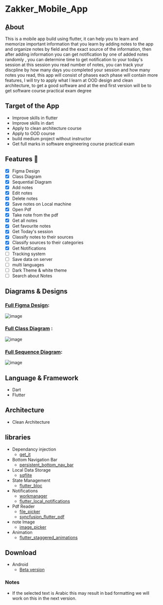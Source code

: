 # Zakker_Mobile_App
## ِAbout
 This is a mobile app build using flutter, it can help you to learn and memorize important information that you learn by adding notes to the app and organize notes by field and the exact source of the information, then after adding information you can get notification by one of added notes randomly , you can determine time to get notification to your today's session at this session you read number of notes, you can track your discpline by how many days you completed your session and how many notes you read, this app will consist of phases each phase will contain more features, I will try to apply what I learn at OOD design and clean architecture, to get a good software and at the end first version will be to get software course practical exam degree  

## Target of the App
*  Improve skills in flutter
*  Improve skills in dart
*  Apply to clean architecture course
*  Apply to OOD course
*  build medium project without instructor
*  Get full marks in software engineering course practical exam 
 
## Features :dart:
* [x] Figma Design
* [x] Class Diagram
* [x] Sequential Diagram
* [x] Add notes
* [x] Edit notes
* [x] Delete notes
* [x] Save notes on Local machine
* [x] Open Pdf
* [x] Take note from the pdf
* [x] Get all notes
* [x] Get favourite notes
* [x] Get Today's session
* [x] Classify notes to their sources
* [x] Classify sources to their categories
* [x] Get Notifications
* [ ] Tracking system
* [ ] Save data on server
* [ ] multi languages
* [ ] Dark Theme & white theme
* [ ] Search about Notes

## Diagrams & Designs
### [Full Figma Design](https://www.figma.com/file/oWC5KFAZZ938MTjwB5t9n8/SE-Project?node-id=0%3A1&t=3nMTrikw2HJYBodl-1): 
 
![image](https://user-images.githubusercontent.com/92789958/231640441-4496f60c-0d69-479d-b8be-9841bbaee2dc.png)

### [Full Class Diagram](https://drive.google.com/file/d/1H3otivgBp6CHL2Hwvc6ZZ8rmHVe5EapN/view?usp=drive_link) : 
![image](https://user-images.githubusercontent.com/92789958/231640524-b6360dc8-b829-44c3-9e8b-44a2c47c947d.png) 
### [Full Sequence Diagram](https://drive.google.com/file/d/1ZTRzXaM3229XVqBa82mece9mCky_GWk9/view?usp=drive_link): 
![image](https://github.com/Mohamed-Elrashidy/Zakker_Mobile_App/assets/92789958/cd47ec1d-8936-4dd7-9d2f-25fad3d76372)

## Language & Framework
* Dart
* Flutter
## Architecture 
* Clean Architecture 
## libraries
* Dependancy injection
    * [get_it](https://pub.dev/packages/get_it) 
* Bottom Navigation Bar 
    * [persistent_bottom_nav_bar](https://pub.dev/packages/persistent_bottom_nav_bar)
* Local Data Storage
    * [sqflite](https://pub.dev/packages/sqflite)
* State Management 
    * [flutter_bloc](https://pub.dev/packages/flutter_bloc)
* Notifications
   * [workmanager](https://pub.dev/packages/workmanager)
   * [flutter_local_notifications](https://pub.dev/packages/flutter_local_notifications)
* Pdf Reader
   * [file_picker](https://pub.dev/packages/file_picker)
   * [syncfusion_flutter_pdf](https://pub.dev/packages/syncfusion_flutter_pdf)
* note Image 
   *  [image_picker](https://pub.dev/packages/image_picker)
* Animation 
  * [flutter_staggered_animations](https://pub.dev/packages/flutter_staggered_animations) 

## Download
* Android
   * [Beta version](https://drive.google.com/file/d/1Rqiq6S714HsuvLlOFiGIlspURfOClPnE/view?usp=sharing)
 ### Notes
  *  If the selected text is Arabic this may result in bad formatting we will work on this in the next version.
